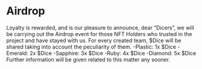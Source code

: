 # Airdrop

Loyalty is rewarded, and is our pleasure to announce, dear “Dicers”, we will be carrying out the Airdrop event for those NFT Holders who trusted in the project and have stayed with us.
For every created team, $Dice will be shared taking into account the peculiarity of them.
-Plastic: 1x $Dice
-Emerald: 2x $Dice
-Sapphire: 3x $Dice
-Ruby: 4x $Dice
-Diamond: 5x $Dice
Further information will be given related to this matter any sooner.


